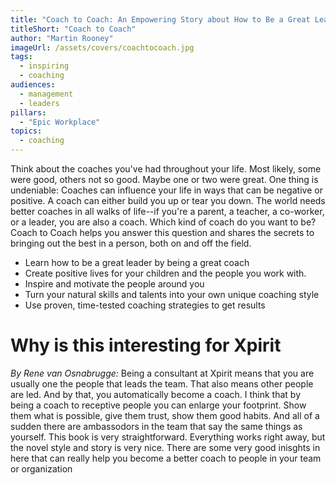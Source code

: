 ```yaml
---
title: "Coach to Coach: An Empowering Story about How to Be a Great Leader" 
titleShort: "Coach to Coach"
author: "Martin Rooney"
imageUrl: /assets/covers/coachtocoach.jpg
tags:
  - inspiring
  - coaching
audiences: 
  - management
  - leaders
pillars:
  - "Epic Workplace"
topics:
  - coaching
---
```


Think about the coaches you've had throughout your life. Most likely, some were good, others not so good. Maybe one or two were great. One thing is undeniable: Coaches can influence your life in ways that can be negative or positive. A coach can either build you up or tear you down. The world needs better coaches in all walks of life--if you're a parent, a teacher, a co-worker, or a leader, you are also a coach. Which kind of coach do you want to be? Coach to Coach helps you answer this question and shares the secrets to bringing out the best in a person, both on and off the field.

* Learn how to be a great leader by being a great coach 
* Create positive lives for your children and the people you work with. 
* Inspire and motivate the people around you 
* Turn your natural skills and talents into your own unique coaching style 
* Use proven, time-tested coaching strategies to get results 

# Why is this interesting for Xpirit

*By Rene van Osnabrugge:*
Being a consultant at Xpirit means that you are usually one the people that leads the team. That also means other people are led. And by that, you automatically become a coach. I think that by being a coach to receptive people you can enlarge your footprint. Show them what is possible, give them trust, show them good habits. And all of a sudden there are ambassodors in the team that say the same things as yourself. This book is very straightforward. Everything works right away, but the novel style and story is very nice. There are some very good inisghts in here that can really help you become a better coach to people in your team or organization